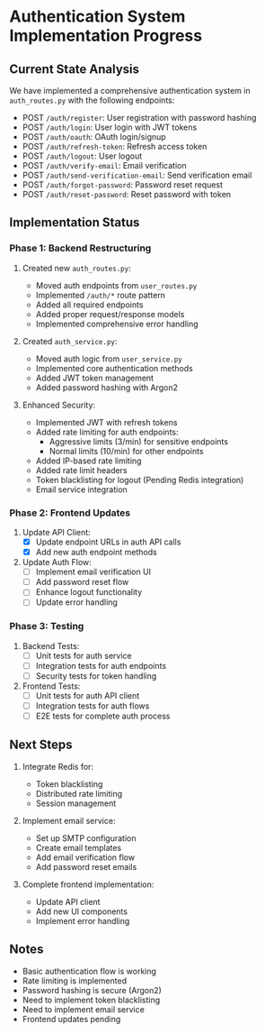 # Authentication System Implementation Progress

## Current State Analysis
We have implemented a comprehensive authentication system in `auth_routes.py` with the following endpoints:
- POST `/auth/register`: User registration with password hashing
- POST `/auth/login`: User login with JWT tokens
- POST `/auth/oauth`: OAuth login/signup
- POST `/auth/refresh-token`: Refresh access token
- POST `/auth/logout`: User logout
- POST `/auth/verify-email`: Email verification
- POST `/auth/send-verification-email`: Send verification email
- POST `/auth/forgot-password`: Password reset request
- POST `/auth/reset-password`: Reset password with token

## Implementation Status

### Phase 1: Backend Restructuring 
1. Created new `auth_routes.py`:
   - Moved auth endpoints from `user_routes.py`
   - Implemented `/auth/*` route pattern
   - Added all required endpoints
   - Added proper request/response models
   - Implemented comprehensive error handling

2. Created `auth_service.py`:
   - Moved auth logic from `user_service.py`
   - Implemented core authentication methods
   - Added JWT token management
   - Added password hashing with Argon2

3. Enhanced Security:
   - Implemented JWT with refresh tokens
   - Added rate limiting for auth endpoints:
     - Aggressive limits (3/min) for sensitive endpoints
     - Normal limits (10/min) for other endpoints
   - Added IP-based rate limiting
   - Added rate limit headers
   - Token blacklisting for logout (Pending Redis integration)
   - Email service integration

### Phase 2: Frontend Updates 
1. Update API Client:
   - [x] Update endpoint URLs in auth API calls
   - [x] Add new auth endpoint methods

2. Update Auth Flow:
   - [ ] Implement email verification UI
   - [ ] Add password reset flow
   - [ ] Enhance logout functionality
   - [ ] Update error handling

### Phase 3: Testing 
1. Backend Tests:
   - [ ] Unit tests for auth service
   - [ ] Integration tests for auth endpoints
   - [ ] Security tests for token handling

2. Frontend Tests:
   - [ ] Unit tests for auth API client
   - [ ] Integration tests for auth flows
   - [ ] E2E tests for complete auth process

## Next Steps
1. Integrate Redis for:
   - Token blacklisting
   - Distributed rate limiting
   - Session management

2. Implement email service:
   - Set up SMTP configuration
   - Create email templates
   - Add email verification flow
   - Add password reset emails

3. Complete frontend implementation:
   - Update API client
   - Add new UI components
   - Implement error handling

## Notes
- Basic authentication flow is working
- Rate limiting is implemented
- Password hashing is secure (Argon2)
- Need to implement token blacklisting
- Need to implement email service
- Frontend updates pending

